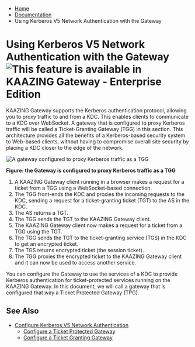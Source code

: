 -   [Home](../../index.md)
-   [Documentation](../index.md)
-   Using Kerberos V5 Network Authentication with the Gateway

Using Kerberos V5 Network Authentication with the Gateway ![This feature is available in KAAZING Gateway - Enterprise Edition](../images/enterprise-feature.png)
=================================================================================================================================

KAAZING Gateway supports the Kerberos authentication protocol, allowing you to proxy traffic to and from a KDC. This enables clients to communicate to a KDC over WebSocket. A gateway that is configured to proxy Kerberos traffic will be called a Ticket-Granting Gateway (TGG) in this section. This architecture provides all the benefits of a Kerberos-based security system to Web-based clients, without having to compromise overall site security by placing a KDC closer to the edge of the network.

![A gateway configured to proxy Kerberos traffic as a TGG](../images/f-kerberos5-kaazing-model-web.jpg)

**Figure: the Gateway is configured to proxy Kerberos traffic as a TGG**

1.  A KAAZING Gateway client running in a browser makes a request for a ticket from a TGG using a WebSocket-based connection.
2.  The TGG front-ends the KDC and proxies the incoming requests to the KDC, sending a request for a ticket-granting ticket (TGT) to the AS in the KDC.
3.  The AS returns a TGT.
4.  The TGG sends the TGT to the KAAZING Gateway client.
5.  The KAAZING Gateway client now makes a request for a ticket from a TGG using the TGT.
6.  The TGG sends the TGT to the ticket-granting service (TGS) in the KDC to get an encrypted ticket.
7.  The TGS returns encrypted ticket (the session ticket).
8.  The TGG proxies the encrypted ticket to the KAAZING Gateway client and it can now be used to access another service.

You can configure the Gateway to use the services of a KDC to provide Kerberos authentication for ticket-protected services running on the KAAZING Gateway. In this document, we will call a gateway that is configured that way a Ticket Protected Gateway (TPG).

See Also
------------------------------

-   [Configure Kerberos V5 Network Authentication](o_auth_configure.md)
    -   [Configure a Ticket Protected Gateway](p_kerberos_configure_ticket_protected_gateway.md)
    -   [Configure a Ticket Granting Gateway](p_kerberos_configure_ticket_granting_gateway.md)
